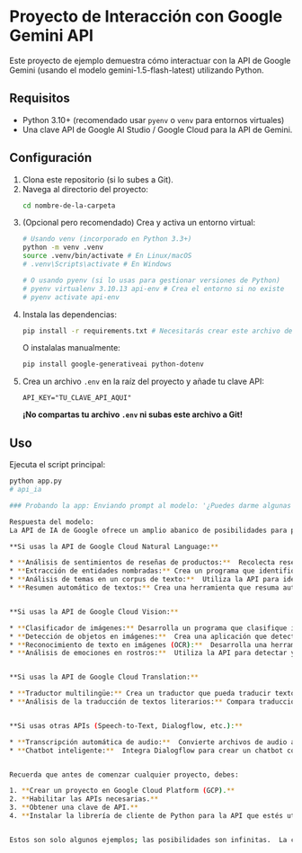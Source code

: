 # Proyecto de Interacción con Google Gemini API

Este proyecto de ejemplo demuestra cómo interactuar con la API de Google Gemini (usando el modelo gemini-1.5-flash-latest) utilizando Python.

## Requisitos

* Python 3.10+ (recomendado usar `pyenv` o `venv` para entornos virtuales)
* Una clave API de Google AI Studio / Google Cloud para la API de Gemini.

## Configuración

1.  Clona este repositorio (si lo subes a Git).
2.  Navega al directorio del proyecto:
    ```bash
    cd nombre-de-la-carpeta
    ```
3.  (Opcional pero recomendado) Crea y activa un entorno virtual:
    ```bash
    # Usando venv (incorporado en Python 3.3+)
    python -m venv .venv
    source .venv/bin/activate # En Linux/macOS
    # .venv\Scripts\activate # En Windows

    # O usando pyenv (si lo usas para gestionar versiones de Python)
    # pyenv virtualenv 3.10.13 api-env # Crea el entorno si no existe
    # pyenv activate api-env
    ```
4.  Instala las dependencias:
    ```bash
    pip install -r requirements.txt # Necesitarás crear este archivo después (ver abajo)
    ```
    O instalalas manualmente:
    ```bash
    pip install google-generativeai python-dotenv
    ```
5.  Crea un archivo `.env` en la raíz del proyecto y añade tu clave API:
    ```dotenv
    API_KEY="TU_CLAVE_API_AQUI"
    ```
    **¡No compartas tu archivo `.env` ni subas este archivo a Git!**

## Uso

Ejecuta el script principal:

```bash
python app.py
# api_ia

### Probando la app: Enviando prompt al modelo: '¿Puedes darme algunas ideas de proyectos en Python usando la apikey de IA de Google?'

Respuesta del modelo:
La API de IA de Google ofrece un amplio abanico de posibilidades para proyectos en Python.  Para darte ideas concretas, necesito saber qué APIs de Google Cloud AI específicamente te interesan (por ejemplo,  Natural Language, Vision, Translation, Speech-to-Text, etc.).  Sin embargo, aquí te doy algunas ideas, agrupadas por tipo de API, que puedes adaptar a tus intereses:

**Si usas la API de Google Cloud Natural Language:**

* **Análisis de sentimientos de reseñas de productos:**  Recolecta reseñas de productos de un sitio web (scraping web) y utiliza la API para determinar el sentimiento (positivo, negativo, neutral) expresado en cada reseña.  Puedes visualizar los resultados en un gráfico o generar un resumen general del sentimiento del producto.
* **Extracción de entidades nombradas:** Crea un programa que identifique personas, organizaciones, lugares y otros conceptos clave en un texto.  Esto podría ser útil para analizar noticias, artículos académicos o incluso literatura.
* **Análisis de temas en un corpus de texto:**  Utiliza la API para identificar los temas principales que se discuten en un conjunto de documentos.  Imagina analizar un conjunto de tweets sobre un tema en particular para identificar las tendencias de conversación.
* **Resumen automático de textos:** Crea una herramienta que resuma automáticamente artículos de noticias o documentos largos, utilizando las capacidades de la API para generar resúmenes concisos y relevantes.


**Si usas la API de Google Cloud Vision:**

* **Clasificador de imágenes:** Desarrolla un programa que clasifique imágenes según su contenido (ej: gato, perro, paisaje, etc.).  Puedes expandirlo para crear un sistema de etiquetado automático de imágenes.
* **Detección de objetos en imágenes:**  Crea una aplicación que detecte objetos específicos en imágenes (ej: coches, personas, señales de tráfico).  Esto podría utilizarse para aplicaciones de seguridad o automatización.
* **Reconocimiento de texto en imágenes (OCR):**  Desarrolla una herramienta que extraiga texto de imágenes, útil para digitalizar documentos o analizar imágenes con información textual.
* **Análisis de emociones en rostros:**  Utiliza la API para detectar y analizar las emociones expresadas en rostros humanos dentro de una imagen.


**Si usas la API de Google Cloud Translation:**

* **Traductor multilingüe:** Crea un traductor que pueda traducir texto entre varios idiomas.  Puedes agregar funciones adicionales, como la detección automática del idioma de origen.
* **Análisis de la traducción de textos literarios:** Compara traducciones de un texto literario en diferentes idiomas para analizar las diferencias en el estilo y la precisión.


**Si usas otras APIs (Speech-to-Text, Dialogflow, etc.):**

* **Transcripción automática de audio:**  Convierte archivos de audio a texto utilizando la API Speech-to-Text.  Puedes aplicarlo a podcasts, entrevistas o cualquier otro archivo de audio.
* **Chatbot inteligente:**  Integra Dialogflow para crear un chatbot con capacidades de conversación natural.  Este chatbot podría responder preguntas, realizar tareas o proporcionar información.


Recuerda que antes de comenzar cualquier proyecto, debes:

1. **Crear un proyecto en Google Cloud Platform (GCP).**
2. **Habilitar las APIs necesarias.**
3. **Obtener una clave de API.**
4. **Instalar la librería de cliente de Python para la API que estés utilizando.**


Estos son solo algunos ejemplos; las posibilidades son infinitas.  La clave está en identificar un problema que te interese resolver y explorar cómo las APIs de Google Cloud AI pueden ayudarte a lograrlo.  Recuerda consultar la documentación de cada API para entender sus capacidades y limitaciones.